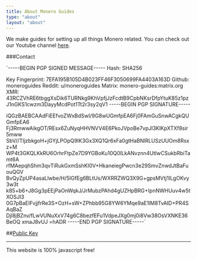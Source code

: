 ```yaml
---
title: About Monero Guides
type: "about"
layout: "about"
---
```


We make guides for setting up all things Monero related. You can check out our Youtube channel [here](https://www.youtube.com/channel/UCWeGibnI0h07pIPiX945DBg).

###Contact


`-----BEGIN PGP SIGNED MESSAGE-----
Hash: SHA256

Key Fingerprint: 7EFA195B105D4B023FF46F3050699FA4403A163D
Github: moneroguides
Reddit: u/moneroguides
Matrix: monero-guides:matrix.org
XMR: 43RCZVhRE6tbggXsDik6TURNkg9KhVpfjJzFcdtB9CpbNKsrDfpYtuK85z1pzJ1nGKS1cwzm3DayyMcdPot1Tt2r3sy2qV1
-----BEGIN PGP SIGNATURE-----

iQGzBAEBCAAdFiEEfvoZWxBdSwI/9G8wUGmfpEA6Fj0FAmGuSnwACgkQUGmfpEA6
Fj3RmwwAikgOT/REsx6ZuNyqHHVNVV4E6PkoJVpoBe7vpJl3KlKpXTXf8sir5mww
SbV//TIjzbkgoH+jGYjLPOpQ9lK3Gx3XQ1Qr6xFa0gtHaBNlRLUSzUUOm8Rsxz+M
WP4t3GKQLKkRU6OrhrFtpZe7D9YGBoKu10Q0lLkANvznn4UtIwCSukbRbiTamt6A
rfMAepqhShm3qvTiRukGxmSshKI0V+HkaneiegPwcn3e29SmvZnwdJtBaFuouQGV
BvQyZpUP4asaLlwbe/H/5IGfEg6BLtUs/WXRRZWQ3X9G+gpsMVtj1ILgOKvy3w3t
k85+b6+J8Gg3pEEjPaOnWqkJ/JrMubzPAhd4gUZHpBRG+IpnNWHUuv4w5tXOSJI3
0G7pBaEIFvjjfrRe3S+OzH+sW+ZPhbb95G8YW6YMqe9aE1lM8TvAID+PR4SAqBaZ
Djl8jBZnv/fLwVUNuXxV74g6C8bezfEFu1VdpeJXg0mj0i8Vw38OsVXNKE36BeOQ
xmaJ8vUJ
=hADR
-----END PGP SIGNATURE-----`


##[Public Key](https://raw.githubusercontent.com/moneroguides/moneroguides-assets/main/monero-guides.asc)



---

This website is 100% javascript free!
